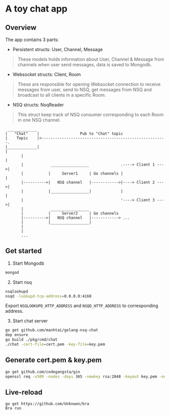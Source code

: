 A toy chat app
==============

## Overview

The app contains 3 parts:

- Persistent structs: User, Channel, Message

> These models holds information about User, Channel & Message from channels
> when user send messages, data is saved to Mongodb.

- Websocket structs: Client, Room

> These are responsible for opening Websocket connection to receive messages
> from user, send to NSQ, get messages from NSQ and broadcast to all clients
> in a specific Room.

- NSQ structs: NsqReader

> This struct keep track of NSQ consumer corresponding to each Room in one NSQ
> channel.

```
 _____________
|   "Chat"    |                  Pub to "Chat" topic
|    Topic    |<-------------------------------------------------------.
|_____________|                                                        |
       |                                                               |
       |            _________________              .----> Client 1 --->|
       |           |     Server1     | Go channels |                   |
       |---------->|   NSQ channel   |------------>|----> Client 2 --->|
       |           |_________________|             |                   |
       |                                           '----> Client 3 --->|
       |            _________________
       |           |     Server2     | Go channels
       |---------->|   NSQ channel   |------------> ...
       |           |_________________|
       |
       |
       ...

```

## Get started

1. Start Mongodb

```sh
mongod
```

2. Start nsq

```sh
nsqlookupd
nsqd -lookupd-tcp-address=0.0.0.0:4160
```

Export `NSQLOOKUPD_HTTP_ADDRESS` and `NSQD_HTTP_ADDRESS` to corresponding address.

3. Start chat server

```sh
go get github.com/manhtai/golang-nsq-chat
dep ensure
go build ./pkg/cmd/chat
./chat -cert-file=cert.pem -key-file=key.pem
```

## Generate cert.pem & key.pem

```sh
go get github.com/codegangsta/gin
openssl req -x509 -nodes -days 365 -newkey rsa:2048 -keyout key.pem -out cert.pem
```

## Live-reload

```
go get https://github.com/Unknwon/bra
Bra run
```
